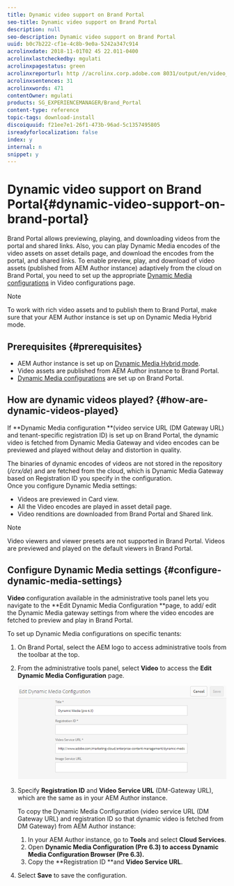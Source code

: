 ```yaml
---
title: Dynamic video support on Brand Portal
seo-title: Dynamic video support on Brand Portal
description: null
seo-description: Dynamic video support on Brand Portal
uuid: b0c7b222-cf1e-4c8b-9e0a-5242a347c914
acrolinxdate: 2018-11-01T02 45 22.011-0400
acrolinxlastcheckedby: mgulati
acrolinxpagestatus: green
acrolinxreporturl: http //acrolinx.corp.adobe.com 8031/output/en/video_krs_workflow_445120a09a6d5d27_494_report.xml
acrolinxsentences: 31
acrolinxwords: 471
contentOwner: mgulati
products: SG_EXPERIENCEMANAGER/Brand_Portal
content-type: reference
topic-tags: download-install
discoiquuid: f21ee7e1-26f1-473b-96ad-5c1357495805
isreadyforlocalization: false
index: y
internal: n
snippet: y
---
```


# Dynamic video support on Brand Portal{#dynamic-video-support-on-brand-portal}

Brand Portal allows previewing, playing, and downloading videos from the portal and shared links. Also, you can play Dynamic Media encodes of the video assets on asset details page, and download the encodes from the portal, and shared links. To enable preview, play, and download of video assets (published from AEM Author instance) adaptively from the cloud on Brand Portal, you need to set up the appropriate [Dynamic Media configurations](/dynamic-video-brand-portal.md#main-pars_header) in Video configurations page.

>[!NOTE]
>
>To work with rich video assets and to publish them to Brand Portal, make sure that your AEM Author instance is set up on Dynamic Media Hybrid mode.

## Prerequisites {#prerequisites}

* AEM Author instance is set up on [Dynamic Media Hybrid mode](/content/help/en/experience-manager/6-4/assets/using/config-dynamic).
* Video assets are published from AEM Author instance to Brand Portal.
* [Dynamic Media configurations](/dynamic-video-brand-portal.md#main-pars_header) are set up on Brand Portal.

## How are dynamic videos played? {#how-are-dynamic-videos-played}

If **Dynamic Media configuration **(video service URL (DM Gateway URL) and tenant-specific registration ID) is set up on Brand Portal, the dynamic video is fetched from Dynamic Media Gateway and video encodes can be previewed and played without delay and distortion in quality.

The binaries of dynamic encodes of videos are not stored in the repository (*/crx/de*) and are fetched from the cloud, which is Dynamic Media Gateway based on Registration ID you specify in the configuration.   
Once you configure Dynamic Media settings:

* Videos are previewed in Card view.
* All the Video encodes are played in asset detail page.
* Video renditions are downloaded from Brand Portal and Shared link.

>[!NOTE]
>
>Video viewers and viewer presets are not supported in Brand Portal. Videos are previewed and played on the default viewers in Brand Portal.

## Configure Dynamic Media settings {#configure-dynamic-media-settings}

**Video** configuration available in the administrative tools panel lets you navigate to the **Edit Dynamic Media Configuration **page, to add/ edit the Dynamic Media gateway settings from where the video encodes are fetched to preview and play in Brand Portal.

To set up Dynamic Media configurations on specific tenants:

1. On Brand Portal, select the AEM logo to access administrative tools from the toolbar at the top.
1. From the administrative tools panel, select **Video** to access the **Edit Dynamic Media Configuration** page.

   ![](assets/Edit-Dynamic-Media-Config-1.png)

1. Specify **Registration ID** and **Video Service URL** (DM-Gateway URL), which are the same as in your AEM Author instance.

   To copy the Dynamic Media Configuration (video service URL (DM Gateway URL) and registration ID so that dynamic video is fetched from DM Gateway) from AEM Author instance:

    1. In your AEM Author instance, go to **Tools** and select **Cloud Services**.
    1. Open **Dynamic Media Configuration (Pre 6.3) **to access** Dynamic Media Configuration Browser (Pre 6.3).**
    1. Copy the **Registration ID **and **Video Service URL**.

1. Select **Save** to save the configuration.

